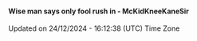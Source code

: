 #### Wise man says only fool rush in - McKidKneeKaneSir
Updated on 24/12/2024 - 16:12:38 (UTC) Time Zone

